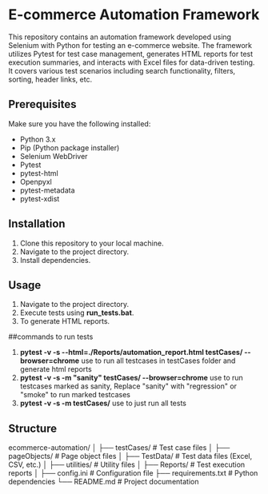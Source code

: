 # E-commerce Automation Framework

This repository contains an automation framework developed using Selenium with Python for testing an e-commerce website. The framework utilizes Pytest for test case management, generates HTML reports for test execution summaries, and interacts with Excel files for data-driven testing. It covers various test scenarios including search functionality, filters, sorting, header links, etc.

## Prerequisites

Make sure you have the following installed:

- Python 3.x
- Pip (Python package installer)
- Selenium WebDriver
- Pytest
- pytest-html
- Openpyxl
- pytest-metadata
- pytest-xdist

## Installation

1. Clone this repository to your local machine.
2. Navigate to the project directory.
3. Install dependencies.

## Usage

1. Navigate to the project directory.
2. Execute tests using **run_tests.bat**.
3. To generate HTML reports.

##commands to run tests

1. **pytest -v -s --html=./Reports/automation_report.html testCases/ --browser=chrome** use to run all testcases in testCases folder and generate html reports
2. **pytest -v -s -m "sanity" testCases/ --browser=chrome** use to run testcases marked as sanity, Replace "sanity" with "regression" or "smoke" to run marked testcases
3. **pytest -v -s -m testCases/** use to just run all tests

## Structure
ecommerce-automation/
│
├── testCases/ # Test case files
│
├── pageObjects/ # Page object files
│
├── TestData/ # Test data files (Excel, CSV, etc.)
│
├── utilities/ # Utility files
│
├── Reports/ # Test execution reports
│
├── config.ini # Configuration file
├── requirements.txt # Python dependencies
└── README.md # Project documentation



